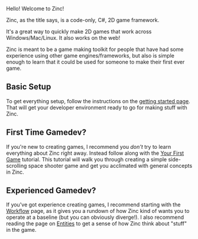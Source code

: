 Hello! Welcome to Zinc!

Zinc, as the title says, is a code-only, C#, 2D game framework.

It's a great way to quickly make 2D games that work across Windows/Mac/Linux. It also works on the web!

Zinc is meant to be a game making toolkit for people that have had some experience using other game engines/frameworks, but also is simple enough to learn that it could be used for someone to make their first ever game.

## Basic Setup

To get everything setup, follow the instructions on the [getting started page](../guides/getting-started.md). That will get your developer environment ready to go for making stuff with Zinc.

## First Time Gamedev?

If you're new to creating games, I recommend you _don't_ try to learn everything about Zinc right away. Instead follow along with the [Your First Game](../guides/tutorials/first-game.md) tutorial. This tutorial will walk you through creating a simple side-scrolling space shooter game and get you acclimated with general concepts in Zinc.

## Experienced Gamedev?

If you've got experience creating games, I recommend starting with the [Workflow](../guides/workflow.md) page, as it gives you a rundown of how Zinc kind of wants you to operate at a baseline (but you can obviously diverge!). I also recommend reading the page on [Entities](../concepts/entities.md) to get a sense of how Zinc think about "stuff" in the game.







